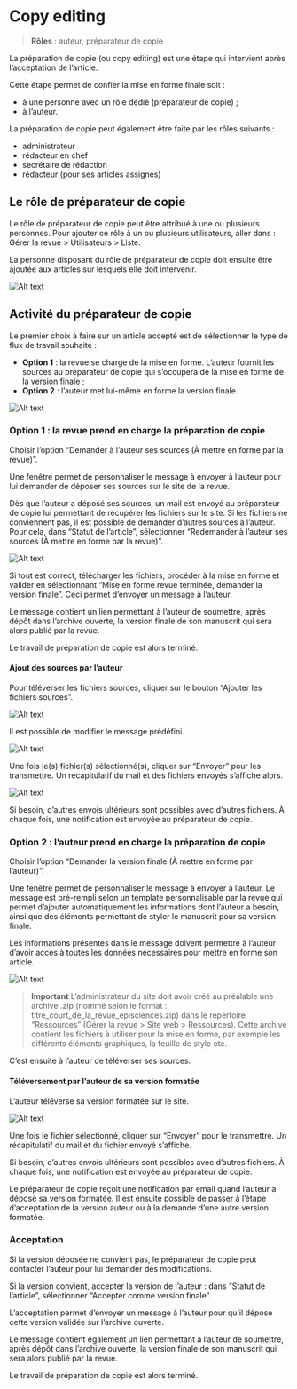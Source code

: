 # Copy editing
> **Rôles** : auteur, préparateur de copie

La préparation de copie (ou copy editing) est une étape qui intervient après l’acceptation de l’article.

Cette étape permet de confier la mise en forme finale soit :
- à une personne avec un rôle dédié (préparateur de copie) ;
- à l’auteur.

La préparation de copie peut également être faite par les rôles suivants :
- administrateur
- rédacteur en chef
- secrétaire de rédaction
- rédacteur (pour ses articles assignés)

## Le rôle de préparateur de copie
Le rôle de préparateur de copie peut être attribué à une ou plusieurs personnes. Pour ajouter ce rôle à un ou plusieurs utilisateurs, aller dans : Gérer la revue > Utilisateurs > Liste.

La personne disposant du rôle de préparateur de copie doit ensuite être ajoutée aux articles sur lesquels elle doit intervenir.

![Alt text](img/copyediting-1.png "Ajouter un préparateur de copie à l’article")

## Activité du préparateur de copie
Le premier choix à faire sur un article accepté est de sélectionner le type de flux de travail souhaité :
- **Option 1** : la revue se charge de la mise en forme. L’auteur fournit les sources au préparateur de copie qui 
s’occupera de la mise en forme de la version finale ;
- **Option 2** : l’auteur met lui-même en forme la version finale.

![Alt text](img/copyediting-2.png "Changer le statut de l’article")

### Option 1 : la revue prend en charge la préparation de copie
Choisir l’option “Demander à l’auteur ses sources (À mettre en forme par la revue)”.

Une fenêtre permet de personnaliser le message à envoyer à l’auteur pour lui demander de déposer ses sources sur le site de la revue.

Dès que l’auteur a déposé ses sources, un mail est envoyé au préparateur de copie lui permettant de récupérer les fichiers sur le site. Si les fichiers ne conviennent pas, il est possible de demander d’autres sources à l’auteur. Pour cela, dans “Statut de l’article”, sélectionner “Redemander à l’auteur ses sources (À mettre en forme par la revue)”.

![Alt text](img/copyediting-6.png "Redemander à l’auteur ses sources")

Si tout est correct, télécharger les fichiers, procéder à la mise en forme et valider en sélectionnant “Mise en forme revue terminée, demander la version finale”. Ceci permet d’envoyer un message à l’auteur.

Le message contient un lien permettant à l’auteur de soumettre, après dépôt dans l’archive ouverte, la version finale de son manuscrit qui sera alors publié par la revue.

Le travail de préparation de copie est alors terminé.

#### Ajout des sources par l’auteur
Pour téléverser les fichiers sources, cliquer sur le bouton “Ajouter les fichiers sources”.

![Alt text](img/copyediting-3.png "Ajouter les fichiers sources")

Il est possible de modifier le message prédéfini.

![Alt text](img/copyediting-4.png "Modification du message prédéfini")

Une fois le(s) fichier(s) sélectionné(s), cliquer sur “Envoyer” pour les transmettre. Un récapitulatif du mail et des fichiers envoyés s’affiche alors.

![Alt text](img/copyediting-5.png "Récapitulatif des sources déposées")

Si besoin, d’autres envois ultérieurs sont possibles avec d’autres fichiers. À chaque fois, une notification est envoyée au préparateur de copie.

### Option 2 : l’auteur prend en charge la préparation de copie
Choisir l’option “Demander la version finale (À mettre en forme par l’auteur)”.

Une fenêtre permet de personnaliser le message à envoyer à l’auteur. Le message est pré-rempli selon un template personnalisable par la revue qui permet d’ajouter automatiquement les informations dont l’auteur a besoin, ainsi que des éléments permettant de styler le manuscrit pour sa version finale.

Les informations présentes dans le message doivent permettre à l’auteur d’avoir accès à toutes les données nécessaires pour mettre en forme son article.

![Alt text](img/copyediting-7.png "Exemple de message prêt à envoyer à l’auteur pour lui demander de formater son article")

> **Important**
L’administrateur du site doit avoir créé au préalable une archive .zip (nommé selon le format : titre_court_de_la_revue_episciences.zip) dans le répertoire “Ressources” (Gérer la revue > Site web > Ressources). Cette archive contient les fichiers à utiliser pour la mise en forme, par exemple les différents éléments graphiques, la feuille de style etc.

C’est ensuite à l’auteur de téléverser ses sources.

#### Téléversement par l’auteur de sa version formatée
L’auteur téléverse sa version formatée sur le site.

![Alt text](img/copyediting-8.png "Ajouter la version formatée")

Une fois le fichier sélectionné, cliquer sur “Envoyer” pour le transmettre. Un récapitulatif du mail et du fichier envoyé s’affiche.

Si besoin, d’autres envois ultérieurs sont possibles avec d’autres fichiers. À chaque fois, une notification est envoyée au préparateur de copie.

Le préparateur de copie reçoit une notification par email quand l’auteur a déposé sa version formatée. Il est ensuite possible de passer à l’étape d’acceptation de la version auteur ou à la demande d’une autre version formatée.

### Acceptation
Si la version déposée ne convient pas, le préparateur de copie peut contacter l’auteur pour lui demander des modifications.

Si la version convient, accepter la version de l’auteur : dans “Statut de l’article”, sélectionner  “Accepter comme version finale”.

L’acceptation permet d’envoyer un message à l’auteur pour qu’il dépose cette version validée sur l’archive ouverte.

Le message contient également un lien permettant à l’auteur de soumettre, après dépôt dans l’archive ouverte, la version finale de son manuscrit qui sera alors publié par la revue.

Le travail de préparation de copie est alors terminé.
